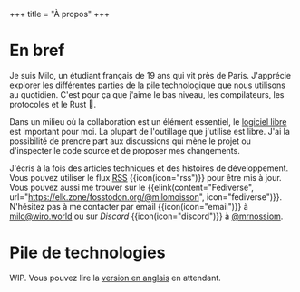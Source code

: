 +++
title = "À propos"
+++

# En bref

Je suis Milo, un étudiant français de 19 ans qui vit près de Paris. J'apprécie explorer les différentes parties de la pile technologique que nous utilisons au quotidien. C'est pour ça que j'aime le bas niveau, les compilateurs, les protocoles et le Rust 🦀.

<!-- > Vous pouvez aussi en lire plus sur mon [parcours de développeur](@/programmer-bio/index.fr.md) ou sur [mon expérience personnelle](@/life-bio.fr.md). -->

Dans un milieu où la collaboration est un élément essentiel, le [logiciel libre](https://fr.wikipedia.org/wiki/Open_source) est important pour moi. La plupart de l'outillage que j'utilise est libre. J'ai la possibilité de prendre part aux discussions qui mène le projet ou d'inspecter le code source et de proposer mes changements.

J'écris à la fois des articles techniques et des histoires de développement. Vous pouvez utiliser le flux [RSS](/atom.xml) {{icon(icon="rss")}} pour être mis à jour. Vous pouvez aussi me trouver sur le {{elink(content="Fediverse", url="https://elk.zone/fosstodon.org/@milomoisson", icon="fediverse")}}. N'hésitez pas à me contacter par email {{icon(icon="email")}} à [milo@wiro.world](mailto:milo@wiro.world) ou sur _Discord_ {{icon(icon="discord")}} à [@mrnossiom](https://discord.com/users/414017710091927552).

# Pile de technologies

WIP. Vous pouvez lire la [version en anglais](@/about.md#stack) en attendant.
